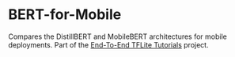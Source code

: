 # BERT-for-Mobile
Compares the DistillBERT and MobileBERT architectures for mobile deployments. Part of the [End-To-End TFLite Tutorials](https://github.com/ml-gde/e2e-tflite-tutorials) project. 

